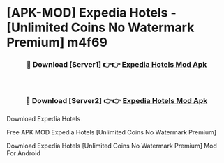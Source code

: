 # [APK-MOD] Expedia  Hotels - [Unlimited Coins No Watermark Premium] m4f69



<div align="center">
<h3>🔴 Download [Server1] 👉👉 <a href="https://momento.my/?title=Expedia__Hotels">Expedia  Hotels Mod Apk</a></h3><br>

<h3>🔴 Download [Server2] 👉👉 <a href="https://momento.my/?title=Expedia__Hotels">Expedia  Hotels Mod Apk</a></h3>
</div>



Download Expedia  Hotels 

Free APK MOD Expedia  Hotels [Unlimited Coins No Watermark Premium]

Download Expedia  Hotels [Unlimited Coins No Watermark Premium] Mod For Android
